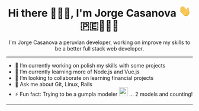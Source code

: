 <!-- ### Hi there 🧑🏻‍💻. I'm Jorge Casanova! 🇵🇪🏃🏽‍♂️ -->
<h1 align='center'>Hi there 🧑🏻‍💻,  I'm Jorge Casanova <img src='https://github.com/jorgecasanovadev/jorgecasanovadev/blob/master/hi_five.gif' height='32' /> 🇵🇪🏃🏽‍♂️</h1>

<p align='center'>
  I'm Jorge Casanova a peruvian developer, working on improve my skills to be a better full stack web developer.
</p>

<hr>

- 🔭 I’m currently working on polish my skills with some projects
- 🌱 I’m currently learning more of Node.js and Vue.js
- 👯 I’m looking to collaborate on learning financial projects
- 💬 Ask me about Git, Linux, Rails
- ⚡ Fun fact: Trying to be a gumpla modeler <img src='' height='24' width='24' /> ... 2 models and counting!



<hr>


<!--
<p align='center'>
  Exited to improve one step at a time, putting all my current knowledge on the table to improve in the project I'm working on, and learning all that I can from talking with my co-workers sharing ideas and knowledge helping us to improve much faster.
</p>
-->


<!--
**jorgecasanovadev/jorgecasanovadev** is a ✨ _special_ ✨ repository because its `README.md` (this file) appears on your GitHub profile.

Here are some ideas to get you started:

- 🔭 I’m currently working on polish my skills with personal projects and others...
- 🌱 I’m currently learning more of Node.js and Vue.js
- 👯 I’m looking to collaborate on learning financial projects
- 🤔 I’m looking for help with ...
- 💬 Ask me about ...
- 📫 How to reach me: ...
- 😄 Pronouns: ...
- ⚡ Fun fact: ...
-->
